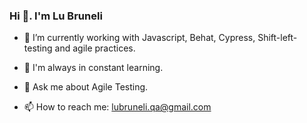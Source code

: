    ###                                                 Hi 👋. I'm Lu Bruneli



- 🔭 I’m currently working with Javascript, Behat, Cypress, Shift-left-testing and agile practices.
 
- 🌱 I'm always in constant learning.

- 💬 Ask me about Agile Testing.

- 📫 How to reach me: lubruneli.qa@gmail.com











